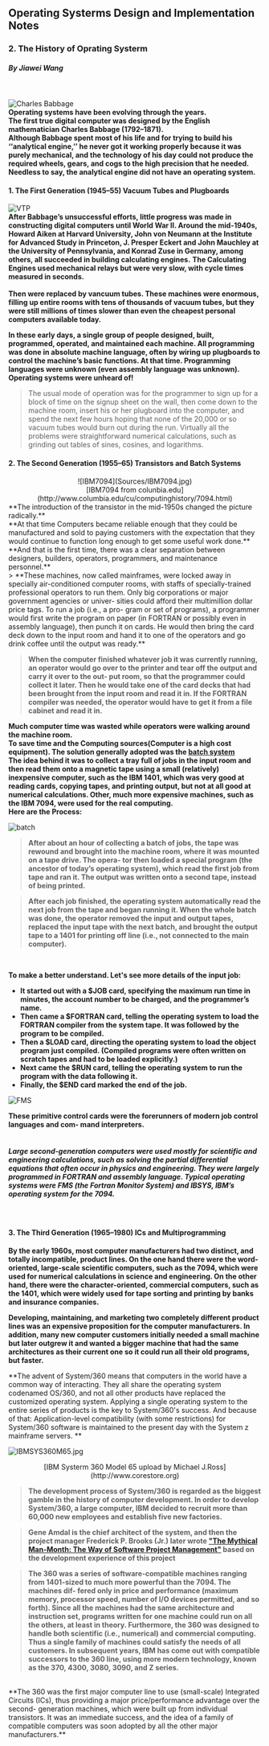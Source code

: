 ## Operating Systerms Design and Implementation Notes

### 2. The History of Oprating Systerm
##### By Jiawei Wang
<br>

![Charles Babbage](Sources/bbg.jpeg)<br>
**Operating systems have been evolving through the years.**<br>
**The first true digital computer was designed by the English mathematician Charles Babbage (1792–1871).<br> Although Babbage spent most of his life and for trying to build his ‘‘analytical engine,’’ he never got it working properly because it was purely mechanical, and the technology of his day could not produce the required wheels, gears, and cogs to the high precision that he needed.<br>Needless to say, the analytical engine did not have an operating system.**<br>


#### 1. The First Generation (1945–55) Vacuum Tubes and Plugboards
![VTP](Sources/VTP.jpg)<br>
**After Babbage’s unsuccessful efforts, little progress was made in constructing digital computers until World War II. Around the mid-1940s, Howard Aiken at Harvard University, John von Neumann at the Institute for Advanced Study in Princeton, J. Presper Eckert and John Mauchley at the University of Pennsylvania, and Konrad Zuse in Germany, among others, all succeeded in building calculating engines.**
**The Calculating Engines used mechanical relays but were very slow, with cycle times measured in seconds.**<br><br>
**Then were replaced by vancuum tubes. These machines were enormous, filling up entire rooms with tens of thousands of vacuum tubes, but they were still millions of times slower than even the cheapest personal computers available today.**

**In these early days, a single group of people designed, built, programmed, operated, and maintained each machine. All programming was done in absolute machine language, often by wiring up plugboards to control the machine’s basic functions. At that time. Programming languages were unknown (even assembly language was unknown). Operating systems were unheard of!**

> The usual mode of operation was for the programmer to sign up for a block of time on the signup sheet on the wall, then come down to the machine room, insert his or her plugboard into the computer, and spend the next few hours hoping that none of the 20,000 or so vacuum tubes would burn out during the run. Virtually all the problems were straightforward numerical calculations, such as grinding out tables of sines, cosines, and logarithms.


#### 2. The Second Generation (1955–65) Transistors and Batch Systems
<center>![IBM7094](Sources/IBM7094.jpg)</center>
<center>[IBM7094 from colunbia.edu](http://www.columbia.edu/cu/computinghistory/7094.html)</center>
**The introduction of the transistor in the mid-1950s changed the picture radically.**<br>
**At that time Computers became reliable enough that they could be manufactured and sold to paying customers with the expectation that they would continue to function long enough to get some useful work done.**<br>
**And that is the first time, there was a clear separation between designers, builders, operators, programmers, and maintenance personnel.**<br>
> **These machines, now called mainframes, were locked away in specially air-conditioned computer rooms, with staffs of specially-trained professional operators to run them. Only big corporations or major government agencies or univer- sities could afford their multimillion dollar price tags. To run a job (i.e., a pro- gram or set of programs), a programmer would first write the program on paper (in FORTRAN or possibly even in assembly language), then punch it on cards. He would then bring the card deck down to the input room and hand it to one of the operators and go drink coffee until the output was ready.**

> **When the computer finished whatever job it was currently running, an operator would go over to the printer and tear off the output and carry it over to the out- put room, so that the programmer could collect it later. Then he would take one of the card decks that had been brought from the input room and read it in. If the FORTRAN compiler was needed, the operator would have to get it from a file cabinet and read it in.** 

**Much computer time was wasted while operators were walking around the machine room.**
<br>
**To save time and the Computing sources(Computer is a high cost equipment). The solution generally adopted was the <u>batch system</u>**
<br>
**The idea behind it was to collect a tray full of jobs in the input room and then read them onto a magnetic tape using a small (relatively) inexpensive computer, such as the IBM 1401, which was very good at reading cards, copying tapes, and printing output, but not at all good at numerical calculations. Other, much more expensive machines, such as the IBM 7094, were used for the real computing.**
<br>
**Here are the Process:**<br>

![batch](Sources/batch.png)<br>
> **After about an hour of collecting a batch of jobs, the tape was rewound and brought into the machine room, where it was mounted on a tape drive. The opera- tor then loaded a special program (the ancestor of today’s operating system), which read the first job from tape and ran it. The output was written onto a second tape, instead of being printed.** 

> **After each job finished, the operating system automatically read the next job from the tape and began running it. When the whole batch was done, the operator removed the input and output tapes, replaced the input tape with the next batch, and brought the output tape to a 1401 for printing off line (i.e., not connected to the main computer).**
<br>

**To make a better understand. Let's see more details of the input job:**<br>
+ **It started out with a $JOB card, specifying the maximum run time in minutes, the account number to be charged, and the programmer’s name.**
+ **Then came a $FORTRAN card, telling the operating system to load the FORTRAN compiler from the system tape. It was followed by the program to be compiled.<br>**
+ **Then a $LOAD card, directing the operating system to load the object program just compiled. (Compiled programs were often written on scratch tapes and had to be loaded explicitly.)**<br>
+ **Next came the $RUN card, telling the operating system to run the program with the data following it.**
+ **Finally, the $END card marked the end of the job.**

![FMS](Sources/FMS.png)

**These primitive control cards were the forerunners of modern job control languages and com- mand interpreters.**<br>
<br>

##### Large second-generation computers were used mostly for scientific and engineering calculations, such as solving the partial differential equations that often occur in physics and engineering. They were largely programmed in FORTRAN and assembly language. Typical operating systems were FMS (the Fortran Monitor System) and IBSYS, IBM’s operating system for the 7094.
<br>



#### 3. The Third Generation (1965–1980) ICs and Multiprogramming


**By the early 1960s, most computer manufacturers had two distinct, and totally incompatible, product lines. On the one hand there were the word-oriented, large-scale scientific computers, such as the 7094, which were used for numerical calculations in science and engineering. On the other hand, there were the character-oriented, commercial computers, such as the 1401, which were widely used for tape sorting and printing by banks and insurance companies.**<br>

**Developing, maintaining, and marketing two completely different product lines was an expensive proposition for the computer manufacturers. In addition, many new computer customers initially needed a small machine but later outgrew it and wanted a bigger machine that had the same architectures as their current one so it could run all their old programs, but faster.**<br>

**The advent of System/360 means that computers in the world have a common way of interacting. They all share the operating system codenamed OS/360, and not all other products have replaced the customized operating system. Applying a single operating system to the entire series of products is the key to System/360's success. And because of that: Application-level compatibility (with some restrictions) for System/360 software is maintained to the present day with the System z mainframe servers.
**<br>


![IBMSYS360M65.jpg](Sources/IBMSYS360M65.jpg)
<center>[IBM Systerm 360 Model 65 upload by Michael J.Ross](http://www.corestore.org)</center>

> **The development process of System/360 is regarded as the biggest gamble in the history of computer development. In order to develop System/360, a large computer, IBM decided to recruit more than 60,000 new employees and establish five new factories.**

> **Gene Amdal is the chief architect of the system, and then the project manager Frederick P. Brooks (Jr.) later wrote ["The Mythical Man-Month: The Way of Software Project Management"](https://en.wikipedia.org/wiki/The_Mythical_Man-Month) based on the development experience of this project**

> **The 360 was a series of software-compatible machines ranging from 1401-sized to much more powerful than the 7094. The machines dif- fered only in price and performance (maximum memory, processor speed, number of I/O devices permitted, and so forth). Since all the machines had the same architecture and instruction set, programs written for one machine could run on all the others, at least in theory. Furthermore, the 360 was designed to handle both scientific (i.e., numerical) and commercial computing. Thus a single family of machines could satisfy the needs of all customers. In subsequent years, IBM has come out with compatible successors to the 360 line, using more modern technology, known as the 370, 4300, 3080, 3090, and Z series.**

<br>
**The 360 was the first major computer line to use (small-scale) Integrated Circuits (ICs), thus providing a major price/performance advantage over the second- generation machines, which were built up from individual transistors. It was an immediate success, and the idea of a family of compatible computers was soon adopted by all the other major manufacturers.**
